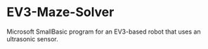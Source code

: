 # EV3-Maze-Solver
Microsoft SmallBasic program for an EV3-based robot that uses an ultrasonic sensor.
